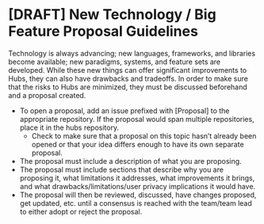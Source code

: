 # [DRAFT] New Technology / Big Feature Proposal Guidelines
Technology is always advancing; new languages, frameworks, and libraries become available; new paradigms, systems, and feature sets are developed.  While these new things can offer significant improvements to Hubs, they can also have drawbacks and tradeoffs.  In order to make sure that the risks to Hubs are minimized, they must be discussed beforehand and a proposal created.
* To open a proposal, add an issue prefixed with [Proposal] to the appropriate repository.  If the proposal would span multiple repositories, place it in the hubs repository.
  - Check to make sure that a proposal on this topic hasn’t already been opened or that your idea differs enough to have its own separate proposal.
* The proposal must include a description of what you are proposing.
* The proposal must include sections that describe why you are proposing it, what limitations it addresses, what improvements it brings, and what drawbacks/limitations/user privacy implications it would have.
* The proposal will then be reviewed, discussed, have changes proposed, get updated, etc. until a consensus is reached with the team/team lead to either adopt or reject the proposal.
